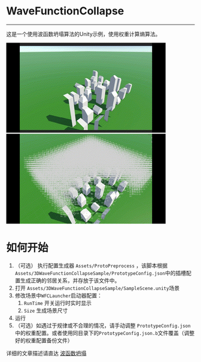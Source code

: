 # WaveFunctionCollapse 

---

这是一个使用波函数坍塌算法的Unity示例，使用权重计算熵算法。

![alt text](WaveFunctionCollapse2.gif) ![alt text](WaveFunctionCollapseDisplay.gif)


# 如何开始

1. （可选） 执行配置生成器 `Assets/ProtoPreprocess` ，该脚本根据`Assets/3DWaveFunctionCollapseSample/PrototypeConfig.json`中的插槽配置生成正确的邻居关系，并存放于该文件中。
2. 打开 `Assets/3DWaveFunctionCollapseSample/SampleScene.unity`场景
3. 修改场景中`WFCLauncher`启动器配置：
    1. `RunTime` 开关运行时实时显示
    2. `Size` 生成场景尺寸
4. 运行
5. （可选）如遇过于规律或不合理的情况，请手动调整 `PrototypeConfig.json`中的权重配置。或者使用同目录下的`PrototypeConfig.json.b`文件覆盖（调整好的权重配置备份文件）

详细的文章描述请直达 [波函数坍塌](https://www.qinmo.world/posts/Unity_3WFC)